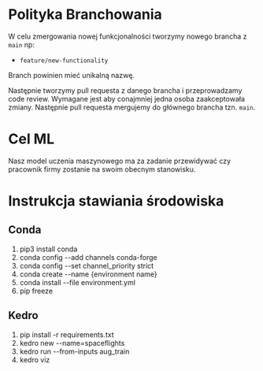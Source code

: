 # Polityka Branchowania

W celu zmergowania nowej funkcjonalności tworzymy nowego brancha z `main` np:
* `feature/new-functionality`

Branch powinien mieć unikalną nazwę.

Następnie tworzymy pull requesta z danego brancha i przeprowadzamy code review. Wymagane jest aby conajmniej jedna osoba zaakceptowała zmiany. Następnie pull requesta mergujemy do głównego brancha tzn. `main`.

# Cel ML
 
Nasz model uczenia maszynowego ma za zadanie przewidywać czy pracownik firmy zostanie na swoim obecnym stanowisku.
 
# Instrukcja stawiania środowiska
## Conda
1. pip3 install conda
2. conda config --add channels conda-forge
3. conda config --set channel_priority strict
4. conda create --name {environment name}
5. conda install --file environment.yml
6. pip freeze

## Kedro
1. pip install -r requirements.txt
2. kedro new --name=spaceflights
3. kedro run --from-inputs aug_train
4. kedro viz
